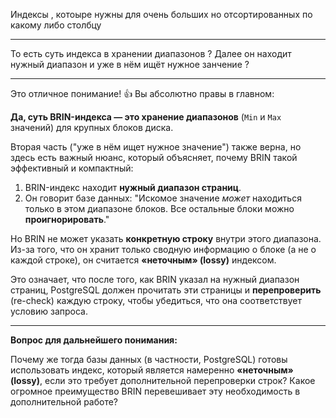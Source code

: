 Индексы , котоыре нужны для очень больших но отсортированных по какому либо столбцу 

---

То есть суть индекса в хранении диапазонов ?
Далее он находит нужный диапазон и уже в нём ищёт нужное занчение ?

---

Это отличное понимание! 👍 Вы абсолютно правы в главном:

**Да, суть BRIN-индекса — это хранение диапазонов** (`Min` и `Max` значений) для крупных блоков диска.

Вторая часть ("уже в нём ищет нужное значение") также верна, но здесь есть важный нюанс, который объясняет, почему BRIN такой эффективный и компактный:

1. BRIN-индекс находит **нужный диапазон страниц**.
2. Он говорит базе данных: "Искомое значение _может_ находиться только в этом диапазоне блоков. Все остальные блоки можно **проигнорировать**."

Но BRIN не может указать **конкретную строку** внутри этого диапазона. Из-за того, что он хранит только сводную информацию о блоке (а не о каждой строке), он считается **«неточным» (lossy)** индексом.

Это означает, что после того, как BRIN указал на нужный диапазон страниц, PostgreSQL должен прочитать эти страницы и **перепроверить** (re-check) каждую строку, чтобы убедиться, что она соответствует условию запроса.

---

**Вопрос для дальнейшего понимания:**

Почему же тогда базы данных (в частности, PostgreSQL) готовы использовать индекс, который является намеренно **«неточным» (lossy)**, если это требует дополнительной перепроверки строк? Какое огромное преимущество BRIN перевешивает эту необходимость в дополнительной работе?